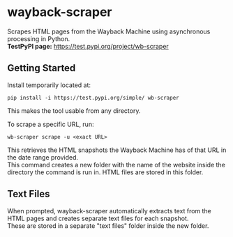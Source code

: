 # wayback-scraper
Scrapes HTML pages from the Wayback Machine using asynchronous processing in Python.  
**TestPyPI page:** https://test.pypi.org/project/wb-scraper

## Getting Started
Install temporarily located at:  
```  
pip install -i https://test.pypi.org/simple/ wb-scraper  
```  
This makes the tool usable from any directory.  

To scrape a specific URL, run:  
```  
wb-scraper scrape -u <exact URL>  
```  
This retrieves the HTML snapshots the Wayback Machine has of that URL in the date range provided.  
This command creates a new folder with the name of the website inside the directory the command is run in. HTML files are stored in this folder.

## Text Files
When prompted, wayback-scraper automatically extracts text from the HTML pages and creates separate text files for each snapshot.  
These are stored in a separate "text files" folder inside the new folder.

